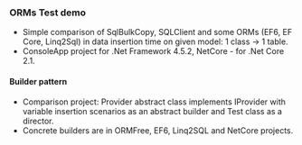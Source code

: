 ### ORMs Test demo
- Simple comparison of SqlBulkCopy, SQLClient and some ORMs (EF6, EF Core, Linq2Sql) in data insertion time on given model: 1 class -> 1 table.
- ConsoleApp project for .Net Framework 4.5.2, NetCore - for .Net Core 2.1.
#### Builder pattern
- Comparison project:  Provider abstract class implements IProvider with variable insertion scenarios as an abstract builder and Test class as a director. 
- Concrete builders are in ORMFree, EF6, Linq2SQL and NetCore projects.
